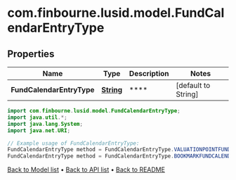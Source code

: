 # com.finbourne.lusid.model.FundCalendarEntryType

## Properties

Name | Type | Description | Notes
------------ | ------------- | ------------- | -------------
**FundCalendarEntryType** | [**String**](.md) | **** | [default to String]

```java
import com.finbourne.lusid.model.FundCalendarEntryType;
import java.util.*;
import java.lang.System;
import java.net.URI;

// Example usage of FundCalendarEntryType:
FundCalendarEntryType method = FundCalendarEntryType.VALUATIONPOINTFUNDCALENDARENTRY;
FundCalendarEntryType method = FundCalendarEntryType.BOOKMARKFUNDCALENDARENTRY;
```


[Back to Model list](../README.md#documentation-for-models) &#8226; [Back to API list](../README.md#documentation-for-api-endpoints) &#8226; [Back to README](../README.md)
